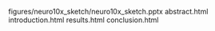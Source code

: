 figures/neuro10x_sketch/neuro10x_sketch.pptx
abstract.html
introduction.html
results.html
conclusion.html
